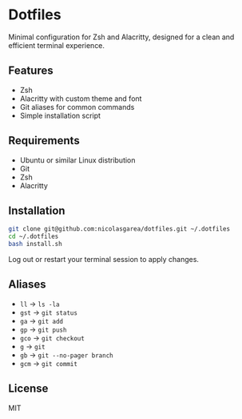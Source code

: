 # Dotfiles

Minimal configuration for Zsh and Alacritty, designed for a clean and efficient terminal experience.

## Features

- Zsh 
- Alacritty with custom theme and font
- Git aliases for common commands
- Simple installation script

## Requirements

- Ubuntu or similar Linux distribution
- Git
- Zsh
- Alacritty

## Installation

```bash
git clone git@github.com:nicolasgarea/dotfiles.git ~/.dotfiles
cd ~/.dotfiles
bash install.sh
```

Log out or restart your terminal session to apply changes.

## Aliases

- `ll` → `ls -la`
- `gst` → `git status`
- `ga` → `git add`
- `gp` → `git push`
- `gco` → `git checkout`
- `g` → `git`
- `gb` → `git --no-pager branch`
- `gcm` → `git commit`

## License

MIT






